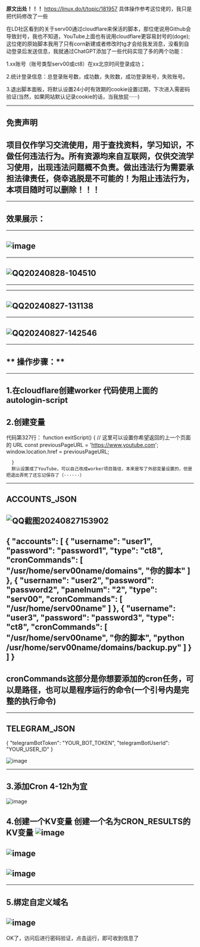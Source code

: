 **原文出处！！！**
https://linux.do/t/topic/181957
具体操作参考这位佬的，我只是把代码修改了一些



在LD社区看到的关于serv00通过cloudflare来保活的脚本，那位佬说用Github会导致封号，我也不知道，YouTube上面也有说用cloudflare更容易封号的(doge);
这位佬的原始脚本我用了只有corn新建或者修改时tg才会给我发消息，没看到自动登录后发送信息，我就通过ChatGPT添加了一些代码实现了多的两个功能：

  1.xx账号（账号类型serv00或ct8）在xx北京时间登录成功；
 

  2.统计登录信息：总登录账号数，成功数，失败数，成功登录账号，失败账号。


  3.退出脚本面板，将默认设置24小时有效期的cookie设置过期，下次进入需密码验证(当然，如果网站默认记录cookie的话，当我放屁······)


--------------------------------------------------------------------
**免责声明**
--------------------------------------------------------------------
项目仅作学习交流使用，用于查找资料，学习知识，不做任何违法行为。所有资源均来自互联网，仅供交流学习使用，出现违法问题概不负责。做出违法行为需要承担法律责任，侥幸逃脱是不可能的！为阻止违法行为，本项目随时可以删除！！！
--------------------------------------------------------------------
---------------------------------------------------------------------

  效果展示：
  ----------------------------------------------------------------------------------------------------------------------------
  ----------------------------------------------------------------------------------------------------------------------------
  ![image](https://github.com/user-attachments/assets/7bd16c0e-e00b-4ca4-a410-37d4d7c6b059)
  ----------------------------------------------------------------------------------------------------------------------------
  ----------------------------------------------------------------------------------------------------------------------------

  ![QQ20240828-104510](https://github.com/user-attachments/assets/eb40ae27-8e28-4648-bd5d-99a20a40198f)
  ----------------------------------------------------------------------------------------------------------------------------
  ----------------------------------------------------------------------------------------------------------------------------

  
  ----------------------------------------------------------------------------------------------------------------------------
  ![QQ20240827-131138](https://github.com/user-attachments/assets/c6c3bb57-5ed4-4279-998f-6c8e1a9f00bb)
  ----------------------------------------------------------------------------------------------------------------------------
  
   


  -----------------------------------------------------------------------------------------------------------------------------
  ![QQ20240827-142546](https://github.com/user-attachments/assets/ca01ddea-8a3a-4451-a720-7e6724a782e3)
  ------------------------------------------------------------------------------------------------------------------------------








--------------------------------------
** 操作步骤：**
--------------------------------------
--------------------------------------
1.在cloudflare创建worker
   代码使用上面的autologin-script
--------------------------------------

2.创建变量
-------------------------------------
代码第327行：
function exitScript() {
         // 这里可以设置你希望返回的上一个页面的 URL
        const previousPageURL = 'https://www.youtube.com';
        window.location.href = previousPageURL;
        
      }
      默认设置成了YouTube，可以自己改成worker项目路径，本来是写了外部变量设置的，但是把退出弄死了还忘记保存了（······）
 -------------------------------------------------------------------------------------------------------     
  ACCOUNTS_JSON
-------------------------------------------------------------------------------------------------------
![QQ截图20240827153902](https://github.com/user-attachments/assets/410ce697-d6c3-4b78-b7b4-9118438f18c8)
-------------------------------------------------------------------------------------------------------

{
  "accounts": [
    {
      "username": "user1",
      "password": "password1",
      "type": "ct8",
      "cronCommands": [
        "/usr/home/serv00name/domains",
        "你的脚本"
      ]
    },
    {
      "username": "user2",
      "password": "password2",
      "panelnum": "2",
      "type": "serv00",
      "cronCommands": [
        "/usr/home/serv00name"
      ]
    },
    {
      "username": "user3",
      "password": "password3",
      "type": "ct8",
      "cronCommands": [
        "/usr/home/serv00name",
        "你的脚本",
        "python /usr/home/serv00name/domains/backup.py"
      ]
    }
  ]
}
-------------------------------------------------------------------
cronCommands这部分是你想要添加的cron任务，可以是路径，也可以是程序运行的命令(一个引号内是完整的执行命令)
-------------------------------------------------------------------
--------------
TELEGRAM_JSON
--------------
  {
  "telegramBotToken": "YOUR_BOT_TOKEN",
  "telegramBotUserId": "YOUR_USER_ID"
}

![image](https://github.com/user-attachments/assets/a36ef2f9-531f-4208-a824-8acc738f4068)

-----------
3.添加Cron
  4-12h为宜
-----------
  ![image](https://github.com/user-attachments/assets/5316749d-d4e1-44b4-afd6-4db4754c4789)


4.创建一个KV变量
  创建一个名为CRON_RESULTS的KV变量
  ![image](https://github.com/user-attachments/assets/35683847-89d4-45e5-b734-0644ed7955c5)
  -----------------------------------------------------------------------------------------
  ![image](https://github.com/user-attachments/assets/e5c2aca2-a841-4be4-b67e-9b1bac65d8a4)
  ------------------------------------------------------------------------------------------
  ![image](https://github.com/user-attachments/assets/47edbf74-a418-4aa0-947b-ec1e2fe65716)
  ------------------------------------------------------------------------------------------

  ---------------
  5.绑定自定义域名
  ---------------
  
  ![image](https://github.com/user-attachments/assets/56cff8ba-bbe1-4a8e-8769-c2f5bfc03efb)
  -----------------------------------------------------------------------------------------


OK了，访问后进行密码验证，点击运行，即可收到信息了




